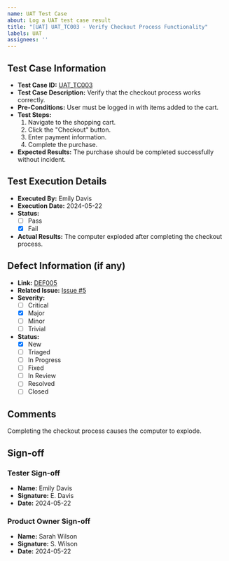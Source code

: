 ```yaml
---
name: UAT Test Case
about: Log a UAT test case result
title: "[UAT] UAT_TC003 - Verify Checkout Process Functionality"
labels: UAT
assignees: ''
---
```


## Test Case Information
- **Test Case ID:** [UAT_TC003](../test-cases/uat/UAT_TC003.md)
- **Test Case Description:** Verify that the checkout process works correctly.
- **Pre-Conditions:** User must be logged in with items added to the cart.
- **Test Steps:** 
  1. Navigate to the shopping cart.
  2. Click the "Checkout" button.
  3. Enter payment information.
  4. Complete the purchase.
- **Expected Results:** The purchase should be completed successfully without incident.

## Test Execution Details
- **Executed By:** Emily Davis
- **Execution Date:** 2024-05-22
- **Status:** 
  - [ ] Pass
  - [x] Fail
- **Actual Results:** The computer exploded after completing the checkout process.

## Defect Information (if any)
- **Link:** [DEF005](../../defects/DEF005.md)
- **Related Issue:** [Issue #5](https://github.com/your-repo/issues/5)
- **Severity:** 
  - [ ] Critical
  - [x] Major
  - [ ] Minor
  - [ ] Trivial
- **Status:**
  - [x] New
  - [ ] Triaged
  - [ ] In Progress
  - [ ] Fixed
  - [ ] In Review
  - [ ] Resolved
  - [ ] Closed

## Comments
Completing the checkout process causes the computer to explode.

## Sign-off
### Tester Sign-off
- **Name:** Emily Davis
- **Signature:** E. Davis
- **Date:** 2024-05-22

### Product Owner Sign-off
- **Name:** Sarah Wilson
- **Signature:** S. Wilson
- **Date:** 2024-05-22
